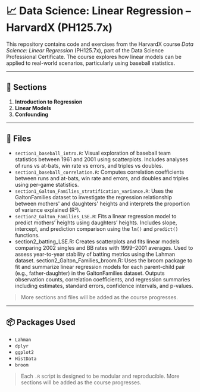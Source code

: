 # 📈 Data Science: Linear Regression – HarvardX (PH125.7x)

This repository contains code and exercises from the HarvardX course *Data Science: Linear Regression* (PH125.7x), part of the Data Science Professional Certificate. The course explores how linear models can be applied to real-world scenarios, particularly using baseball statistics.

---

## 📅 Sections

1. **Introduction to Regression**  
2. **Linear Models**  
3. **Confounding**

---

## 📁 Files

- `section1_baseball_intro.R`: Visual exploration of baseball team statistics between 1961 and 2001 using scatterplots. Includes analyses of runs vs at-bats, win rate vs errors, and triples vs doubles.
- `section1_baseball_correlation.R`: Computes correlation coefficients between runs and at-bats, win rate and errors, and doubles and triples using per-game statistics.
- `section1_Galton_Families_stratification_variance.R`: Uses the GaltonFamilies dataset to investigate the regression relationship between mothers' and daughters' heights and interprets the proportion of variance explained (R²).
- `section2_Galton_Families_LSE.R`: Fits a linear regression model to predict mothers’ heights using daughters’ heights. Includes slope, intercept, and prediction comparison using the `lm()` and `predict()` functions.
- section2_batting_LSE.R: Creates scatterplots and fits linear models comparing 2002 singles and BB rates with 1999–2001 averages. Used to assess year-to-year stability of batting metrics using the Lahman dataset.
section2_Galton_Families_broom.R: Uses the broom package to fit and summarize linear regression models for each parent-child pair (e.g., father-daughter) in the GaltonFamilies dataset. Outputs observation counts, correlation coefficients, and regression summaries including estimates, standard errors, confidence intervals, and p-values.


> More sections and files will be added as the course progresses.

---

## 📦 Packages Used

- `Lahman`
- `dplyr`
- `ggplot2`
- `HistData`
- `broom`

> Each `.R` script is designed to be modular and reproducible. More sections will be added as the course progresses.
